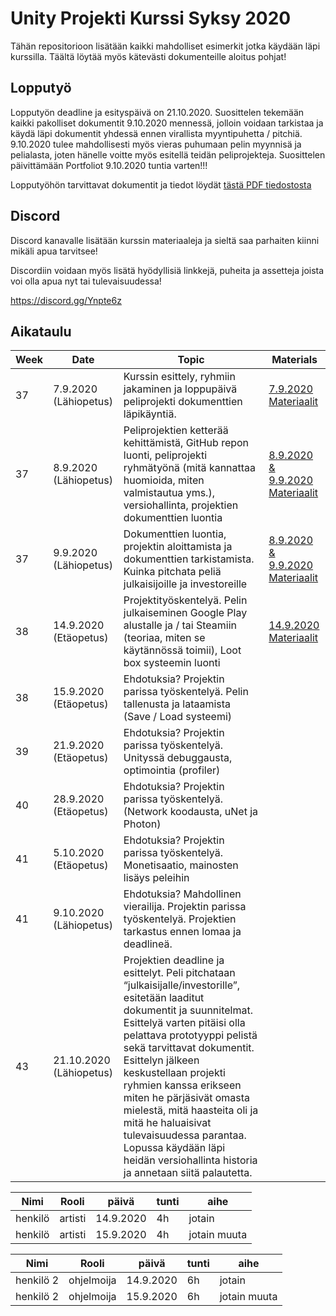 # Unity Projekti Kurssi Syksy 2020

Tähän repositorioon lisätään kaikki mahdolliset esimerkit jotka käydään läpi kurssilla. Täältä löytää myös kätevästi dokumenteille aloitus pohjat!

## Lopputyö

Lopputyön deadline ja esityspäivä on 21.10.2020. 
Suosittelen tekemään kaikki pakolliset dokumentit 9.10.2020 mennessä, jolloin voidaan tarkistaa ja käydä läpi dokumentit yhdessä ennen virallista myyntipuhetta / pitchiä.
9.10.2020 tulee mahdollisesti myös vieras puhumaan pelin myynnisä ja pelialasta, joten hänelle voitte myös esitellä teidän peliprojekteja.
Suosittelen päivittämään Portfoliot 9.10.2020 tuntia varten!!!

Lopputyöhön tarvittavat dokumentit ja tiedot löydät [tästä PDF tiedostosta](https://github.com/agamashi/Careeria_UnityProjectCourse/raw/master/Materiaalit/Unity%20Project%20Course%20Lopputy%C3%B6%20info.pdf)

## Discord

Discord kanavalle lisätään kurssin materiaaleja ja sieltä saa parhaiten kiinni mikäli apua tarvitsee!

Discordiin voidaan myös lisätä hyödyllisiä linkkejä, puheita ja assetteja joista voi olla apua nyt tai tulevaisuudessa!

https://discord.gg/Ynpte6z

## Aikataulu

| Week | Date | Topic | Materials |
| ------------- | ------------- | ------------- | ------------- | 
| 37 | 7.9.2020 (Lähiopetus) | Kurssin esittely, ryhmiin jakaminen ja loppupäivä peliprojekti dokumenttien läpikäyntiä.  | [7.9.2020 Materiaalit](https://github.com/agamashi/Careeria_UnityProjectCourse/raw/master/Materiaalit/Unity%20Project%20Course%20Materials%20-%207.9.2020.pdf) |
| 37 | 8.9.2020 (Lähiopetus)  | Peliprojektien ketterää kehittämistä, GitHub repon luonti, peliprojekti ryhmätyönä (mitä kannattaa huomioida, miten valmistautua yms.), versiohallinta, projektien dokumenttien luontia | [8.9.2020 & 9.9.2020 Materiaalit](https://github.com/agamashi/Careeria_UnityProjectCourse/raw/master/Materiaalit/Unity%20Project%20Course%20Materials%20-%208.9.2020%20%26%209.9.2020.pdf) |
| 37 | 9.9.2020 (Lähiopetus)  | Dokumenttien luontia, projektin aloittamista ja dokumenttien tarkistamista. Kuinka pitchata peliä julkaisijoille ja investoreille | [8.9.2020 & 9.9.2020 Materiaalit](https://github.com/agamashi/Careeria_UnityProjectCourse/raw/master/Materiaalit/Unity%20Project%20Course%20Materials%20-%208.9.2020%20%26%209.9.2020.pdf) | 
| 38 | 14.9.2020 (Etäopetus) | Projektityöskentelyä. Pelin julkaiseminen Google Play alustalle ja / tai Steamiin (teoriaa, miten se käytännössä toimii), Loot box systeemin luonti | [14.9.2020 Materiaalit](https://github.com/agamashi/Careeria_UnityProjectCourse/raw/master/Materiaalit/Unity%20Project%20Course%20Materials%20-%2014.9.2020.pdf) |
| 38 | 15.9.2020 (Etäopetus)  | Ehdotuksia? Projektin parissa työskentelyä. Pelin tallenusta ja lataamista (Save / Load systeemi) |
| 39 | 21.9.2020 (Etäopetus)  | Ehdotuksia? Projektin parissa työskentelyä. Unityssä debuggausta, optimointia (profiler) |
| 40 | 28.9.2020 (Etäopetus)  | Ehdotuksia? Projektin parissa työskentelyä. (Network koodausta, uNet ja Photon) |
| 41 | 5.10.2020 (Etäopetus)  | Ehdotuksia? Projektin parissa työskentelyä. Monetisaatio, mainosten lisäys peleihin |
| 41 | 9.10.2020 (Lähiopetus)  | Ehdotuksia? Mahdollinen vierailija. Projektin parissa työskentelyä. Projektien tarkastus ennen lomaa ja deadlineä. |
| 43 | 21.10.2020 (Lähiopetus) | Projektien deadline ja esittelyt. Peli pitchataan “julkaisijalle/investorille”, esitetään laaditut dokumentit ja suunnitelmat. Esittelyä varten pitäisi olla pelattava prototyyppi pelistä sekä tarvittavat dokumentit. Esittelyn jälkeen keskustellaan projekti ryhmien kanssa erikseen miten he pärjäsivät omasta mielestä, mitä haasteita oli ja mitä he haluaisivat tulevaisuudessa parantaa. Lopussa käydään läpi heidän versiohallinta historia ja annetaan siitä palautetta.  |


| Nimi | Rooli | päivä | tunti | aihe |
| ------------- | ------------- | ------------- | ------------- |  ------------- |
| henkilö | artisti | 14.9.2020 | 4h | jotain |
| henkilö | artisti | 15.9.2020 | 4h | jotain muuta | 


| Nimi | Rooli | päivä | tunti | aihe |
| ------------- | ------------- | ------------- | ------------- | ------------- |
| henkilö 2 | ohjelmoija | 14.9.2020 | 6h | jotain |
| henkilö 2 | ohjelmoija | 15.9.2020 | 6h | jotain muuta | 

